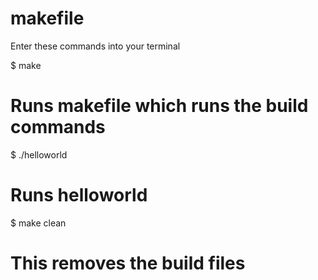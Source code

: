 # makefile

Enter these commands into your terminal

$ make
# Runs makefile which runs the build commands

$ ./helloworld
# Runs helloworld

$ make clean
# This removes the build files
